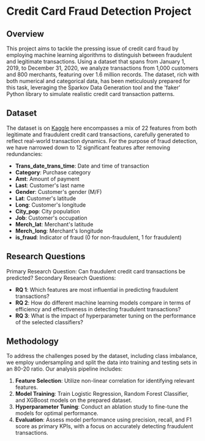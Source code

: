 # Credit Card Fraud Detection Project

## Overview

This project aims to tackle the pressing issue of credit card fraud by employing machine learning algorithms to distinguish between fraudulent and legitimate transactions. Using a dataset that spans from January 1, 2019, to December 31, 2020, we analyze transactions from 1,000 customers and 800 merchants, featuring over 1.6 million records. The dataset, rich with both numerical and categorical data, has been meticulously prepared for this task, leveraging the Sparkov Data Generation tool and the 'faker' Python library to simulate realistic credit card transaction patterns.

## Dataset

The dataset is on [Kaggle]([https://www.google.com](https://www.kaggle.com/datasets/kartik2112/fraud-detection/data?select=fraudTrain.csv)) here encompasses a mix of 22 features from both legitimate and fraudulent credit card transactions, carefully generated to reflect real-world transaction dynamics. For the purpose of fraud detection, we have narrowed down to 12 significant features after removing redundancies:

- **Trans_date_trans_time**: Date and time of transaction
- **Category**: Purchase category
- **Amt**: Amount of payment
- **Last**: Customer's last name
- **Gender**: Customer's gender (M/F)
- **Lat**: Customer's latitude
- **Long**: Customer's longitude
- **City_pop**: City population
- **Job**: Customer's occupation
- **Merch_lat**: Merchant's latitude
- **Merch_long**: Merchant's longitude
- **is_fraud**: Indicator of fraud (0 for non-fraudulent, 1 for fraudulent)

## Research Questions
Primary Research Question: Can fraudulent credit card transactions be predicted?
Secondary Research Questions:
- **RQ 1**: Which features are most influential in predicting fraudulent transactions?
- **RQ 2**: How do different machine learning models compare in terms of efficiency and effectiveness in detecting fraudulent transactions?
- **RQ 3**: What is the impact of hyperparameter tuning on the performance of the selected classifiers?

## Methodology

To address the challenges posed by the dataset, including class imbalance, we employ undersampling and split the data into training and testing sets in an 80-20 ratio. Our analysis pipeline includes:

1. **Feature Selection**: Utilize non-linear correlation for identifying relevant features.
2. **Model Training**: Train Logistic Regression, Random Forest Classifier, and XGBoost models on the prepared dataset.
3. **Hyperparameter Tuning**: Conduct an ablation study to fine-tune the models for optimal performance.
4. **Evaluation**: Assess model performance using precision, recall, and F1 score as primary KPIs, with a focus on accurately detecting fraudulent transactions.
